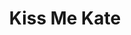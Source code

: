 ---
title: Kiss Me Kate
year: 1971
opening_date: 1971-10-08
closing_date: 1971-10-23
layout: productions
featured_image: 
image_caption:
image_credit:
playbill:
category:
Theatre: Theatre Jacksonville
Venue: Little Theatre
cast:
  Fred Graham: Harry Hodge
  Harry Trevor: Bill Harriman
  Louis Lane: Carol Kearney
  Ralph : Doug Thomas
  Lilli Vanessi: Martha Carswell
  Hattie: Dorothy Ledford 
  Paul: Bill Harris
  Bill Calhoun: Bill Thomas
  First Man: Tom Nehl
  Second Man: Bob Hilgenberg
  Stage Doorman: Dale Stillson
  Cab Driver: Carlos Castanon
  Harrison Howell: Jack Masters
  Bianca: Carol Kearney
  Baptista: Bill Harriman
  Gremio: Chuck Woodworth
  Hortensio: Randy Weedman
  Lucentio: Bill Thomas
  Katharine: Martha Carswell
  Petruchio: Harry Hodge
  Servant: 
    - Charles Woys
    - Bill Merwin
  Ensemble: 
    - Carmen Chronister 
    - Shirley Cooke
    - Marlene Crippen
    - Debbie Eaton
    - Harriet McPherson
    - Sheila Stepkin
    - Barbara Stillson
    - Tudi Sweeney
    - Sherri Thornton
    - Vivienne Winemiller
    - Tom Dunn
    - Bill Harris
    - Coleman Hawk
    - John Krmerick
    - Bill Merwin
    - Stewart Stein
    - Randy Weedman
    - Steve Winemiller
    - Cuck Woodworth
    - Charles Woys
crew:
  Director: Robert Knowles
  Musical Director: Rosalind McCall
  Scene Design: Hal Henderson
  Choreographer: Buddy Sherwood
  Stage Manager: Doug Thomas
  Assistant Stage Manager: Thelma Mayeron
  Lighting: 
    - Aaron Rosenberg
    - Phyllis Waddell
    - Mike Ryan
  Costume Designer: 
    - Robert Knowles
    - Diane Somerville
  Costumes : 
    - Mary Coyle
    - Diane Somerville
    - Gert Berman
    - Nancy Kaye
    - Kathy Magarowicz
  Properties: 
    - Katie Raven
    - Karen Wakefield
    - Roberta Quattlebaum
    - Mary Ellen Wofford
  Set Construction: 
    - Paul Allen
    - Anne Bagshaw
    - Janice Brinkman
    - Carlos Castanon
    - Marlene Crippen
    - Mike Forbes
    - Jack Hallum
    - Randy Horne
    - Lara Johnson
    - Kathy Magarowicz
    - Maggie Martin
    - Virgina Monk
    - Doris Musseau
    - Hal Nearhof
    - Marcia Patch
    - Charlie Price
    - Dale Stillson
    - Melinda Thompson
    - Paul Whitfield
  Stage Crew: 
    - Judy Alperin
    - Anne Bagshaw
    - Carlos J. Castanon
    - Jack Hallum
    - Kathy Magarowicz
    - Doris Musseau
    - Hal Nearhof
    - Marcia Patch
    - Dale Stillson
    - Melinda Thompson
    - Paul Whitfield
  Make-up: Bill Petry
  Publicity: 
    - Wilfred Lyon, Jr.
    - Diane Somerville
  Box Office: 
    - Ann Dubow
    - Gert Berman
external_links:
---